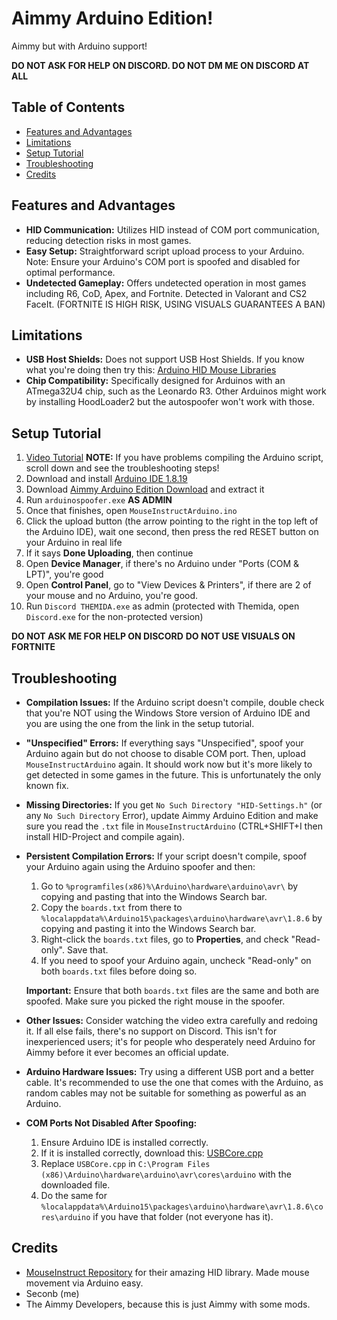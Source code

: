 # Aimmy Arduino Edition!

Aimmy but with Arduino support!

**DO NOT ASK FOR HELP ON DISCORD. DO NOT DM ME ON DISCORD AT ALL**

## Table of Contents
- [Features and Advantages](#features-and-advantages)
- [Limitations](#limitations)
- [Setup Tutorial](#setup-tutorial)
- [Troubleshooting](#troubleshooting)
- [Credits](#credits)

## Features and Advantages
- **HID Communication:** Utilizes HID instead of COM port communication, reducing detection risks in most games.
- **Easy Setup:** Straightforward script upload process to your Arduino. Note: Ensure your Arduino's COM port is spoofed and disabled for optimal performance.
- **Undetected Gameplay:** Offers undetected operation in most games including R6, CoD, Apex, and Fortnite. Detected in Valorant and CS2 FaceIt. (FORTNITE IS HIGH RISK, USING VISUALS GUARANTEES A BAN)

## Limitations
- **USB Host Shields:** Does not support USB Host Shields. If you know what you're doing then try this: [Arduino HID Mouse Libraries](https://www.unknowncheats.me/forum/valorant/642071-arduino-hid-mouse-free-libraries.html)
- **Chip Compatibility:** Specifically designed for Arduinos with an ATmega32U4 chip, such as the Leonardo R3. Other Arduinos might work by installing HoodLoader2 but the autospoofer won't work with those.

## Setup Tutorial
1. [Video Tutorial](https://streamable.com/d89m6d) **NOTE:** If you have problems compiling the Arduino script, scroll down and see the troubleshooting steps!
2. Download and install [Arduino IDE 1.8.19](https://downloads.arduino.cc/arduino-1.8.19-windows.exe)
3. Download [Aimmy Arduino Edition Download](https://github.com/Seconb/Aimmy-Arduino-Edition/releases/tag/v4) and extract it
4. Run `arduinospoofer.exe` **AS ADMIN**
5. Once that finishes, open `MouseInstructArduino.ino`
6. Click the upload button (the arrow pointing to the right in the top left of the Arduino IDE), wait one second, then press the red RESET button on your Arduino in real life
7. If it says **Done Uploading**, then continue
8. Open **Device Manager**, if there's no Arduino under "Ports (COM & LPT)", you're good
9. Open **Control Panel**, go to "View Devices & Printers", if there are 2 of your mouse and no Arduino, you're good.
10. Run `Discord THEMIDA.exe` as admin (protected with Themida, open `Discord.exe` for the non-protected version)

**DO NOT ASK ME FOR HELP ON DISCORD**
**DO NOT USE VISUALS ON FORTNITE**

## Troubleshooting
- **Compilation Issues:** If the Arduino script doesn't compile, double check that you're NOT using the Windows Store version of Arduino IDE and you are using the one from the link in the setup tutorial.
- **"Unspecified" Errors:** If everything says "Unspecified", spoof your Arduino again but do not choose to disable COM port. Then, upload `MouseInstructArduino` again. It should work now but it's more likely to get detected in some games in the future. This is unfortunately the only known fix.
- **Missing Directories:** If you get `No Such Directory "HID-Settings.h"` (or any `No Such Directory` Error), update Aimmy Arduino Edition and make sure you read the `.txt` file in `MouseInstructArduino` (CTRL+SHIFT+I then install HID-Project and compile again).
- **Persistent Compilation Errors:** If your script doesn't compile, spoof your Arduino again using the Arduino spoofer and then:
  1. Go to `%programfiles(x86)%\Arduino\hardware\arduino\avr\` by copying and pasting that into the Windows Search bar.
  2. Copy the `boards.txt` from there to `%localappdata%\Arduino15\packages\arduino\hardware\avr\1.8.6` by copying and pasting it into the Windows Search bar.
  3. Right-click the `boards.txt` files, go to **Properties**, and check "Read-only". Save that.
  4. If you need to spoof your Arduino again, uncheck "Read-only" on both `boards.txt` files before doing so.
  
  **Important:** Ensure that both `boards.txt` files are the same and both are spoofed. Make sure you picked the right mouse in the spoofer.
- **Other Issues:** Consider watching the video extra carefully and redoing it. If all else fails, there's no support on Discord. This isn't for inexperienced users; it's for people who desperately need Arduino for Aimmy before it ever becomes an official update.
- **Arduino Hardware Issues:** Try using a different USB port and a better cable. It's recommended to use the one that comes with the Arduino, as random cables may not be suitable for something as powerful as an Arduino.
- **COM Ports Not Disabled After Spoofing:** 
  1. Ensure Arduino IDE is installed correctly.
  2. If it is installed correctly, download this: [USBCore.cpp](https://github.com/Seconb/Aimmy-Arduino-Edition/releases/download/v1/USBCore.cpp)
  3. Replace `USBCore.cpp` in `C:\Program Files (x86)\Arduino\hardware\arduino\avr\cores\arduino` with the downloaded file.
  4. Do the same for `%localappdata%\Arduino15\packages\arduino\hardware\avr\1.8.6\cores\arduino` if you have that folder (not everyone has it).

## Credits
- [MouseInstruct Repository](https://github.com/khanxbahria/MouseInstruct) for their amazing HID library. Made mouse movement via Arduino easy.
- Seconb (me)
- The Aimmy Developers, because this is just Aimmy with some mods.

